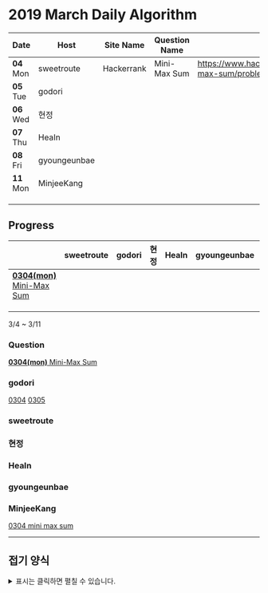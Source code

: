 # 2019 March Daily Algorithm



| Date          | Host         | Site Name  | Question Name | url                                                        |
| ------------- | ------------ | ---------- | ------------- | ---------------------------------------------------------- |
| **04**    Mon | sweetroute   | Hackerrank | Mini-Max Sum  | https://www.hackerrank.com/challenges/mini-max-sum/problem |
| **05** Tue    | godori       |            |               |                                                            |
| **06** Wed    | 현정         |            |               |                                                            |
| **07** Thu    | HeaIn        |            |               |                                                            |
| **08** Fri    | gyoungeunbae |            |               |                                                            |
| **11** Mon    | MinjeeKang   |            |               |                                                            |
|               |              |            |               |                                                            |
|               |              |            |               |                                                            |
|               |              |            |               |                                                            |

## Progress

|                                                              | sweetroute | godori | 현정 | HeaIn | gyoungeunbae | MinjeeKang |
| ------------------------------------------------------------ | ---------- | ------ | ---- | ----- | ------------ | ---------- |
| [**0304(mon)** Mini-Max Sum](https://www.hackerrank.com/challenges/mini-max-sum/problem) |            |        |      |       |              |            |
|                                                              |            |        |      |       |              |            |
|                                                              |            |        |      |       |              |            |
|                                                              |            |        |      |       |              |            |


3/4 ~ 3/11
### Question
[**0304(mon)** Mini-Max Sum](https://www.hackerrank.com/challenges/mini-max-sum/problem)

### godori 
[0304](https://github.com/godori/today-algorithm/blob/master/0304_mini_max_sum.py)
[0305](https://nothing)
### sweetroute
### 현정
### HeaIn
### gyoungeunbae
### MinjeeKang
[0304 mini max sum](https://github.com/MinjeeKang/devSkill/blob/master/todayAlgorithm/0302_MiniMaxSum.txt)

---
## 접기 양식
<details>
<summary>표시는 클릭하면 펼칠 수 있습니다. </summary>
이렇게요!
</details>
